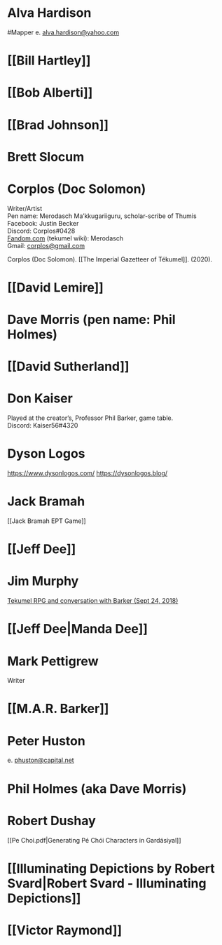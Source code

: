 # Alva Hardison
#Mapper
e.  alva.hardison@yahoo.com
# [[Bill Hartley]]

# [[Bob Alberti]]
# [[Brad Johnson]]

# Brett Slocum
# Corplos (Doc Solomon)
Writer/Artist  
Pen name: Merodasch Ma’kkugariiguru, scholar-scribe of Thumis
Facebook: Justin Becker  
Discord: Corplos#0428  
[Fandom.com](http://fandom.com/ "http://Fandom.com") (tekumel wiki): Merodasch  
Gmail: [corplos@gmail.com](mailto:corplos@gmail.com "mailto:corplos@gmail.com")

Corplos (Doc Solomon). [[The Imperial Gazetteer of Tékumel]]. (2020).

# [[David Lemire]]
# Dave Morris (pen name: Phil Holmes)
# [[David Sutherland]]
# Don Kaiser
Played at the creator’s, Professor Phil Barker, game table.  
Discord: Kaiser56#4320
# Dyson Logos
https://www.dysonlogos.com/
https://dysonlogos.blog/
# Jack Bramah
[[Jack Bramah EPT Game]]
# [[Jeff Dee]]
# Jim Murphy
 [Tekumel RPG and conversation with Barker (Sept 24, 2018)](https://youtu.be/aO7WQHnu1z0?si=gRKT__K5R3Jizwnh)
# [[Jeff Dee|Manda Dee]]
# Mark Pettigrew
Writer
# [[M.A.R. Barker]]
# Peter Huston
e. phuston@capital.net
# Phil Holmes (aka Dave Morris)
# Robert Dushay
[[Pe Choi.pdf|Generating Pé Chói Characters in Gardásiyal]]

# [[Illuminating Depictions by Robert Svard|Robert Svard - Illuminating Depictions]]
# [[Victor Raymond]]
